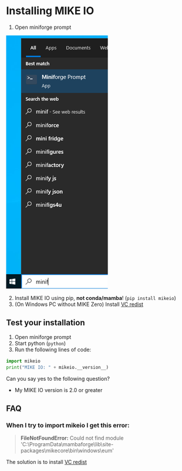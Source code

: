 # Installing MIKE IO


1. Open miniforge prompt

![](images/prompt.png)

2. Install MIKE IO using pip, **not conda/mamba**! (`pip install mikeio`)
3. (On Windows PC without MIKE Zero) Install [VC redist](https://aka.ms/vs/16/release/vc_redist.x64.exe) 


## Test your installation

1. Open miniforge prompt
2. Start python (`python`) 
3. Run the following lines of code:

```python
import mikeio
print("MIKE IO: " + mikeio.__version__)
```

Can you say yes to the following question? 

* My MIKE IO version is 2.0 or greater

## FAQ
### When I try to import mikeio I get this error:

 > **FileNotFoundError:** Could not find module 'C:\ProgramData\mambaforge\lib\site-packages\mikecore\bin\windows\eum'

The solution is to install [VC redist](https://aka.ms/vs/16/release/vc_redist.x64.exe) 
